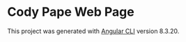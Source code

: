 # Cody Pape Web Page

This project was generated with [Angular CLI](https://github.com/angular/angular-cli) version 8.3.20.
